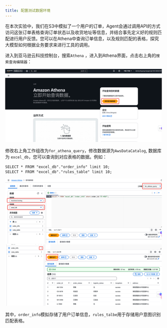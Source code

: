 ```yaml
---
title: 配置测试数据环境
---
```


在本次实验中，我们在S3中模拟了一个用户的订单，Agent会通过调用API的方式访问这张订单表格查询订单状态以及收货地址等信息，并结合事先定义好的规则匹配进行用户反馈。您可以在Athena中查询订单信息，以及规则匹配的表格，探究大模型如何根据业务要求来进行工具的调用。

进入到亚马逊云科技控制台，搜索`Athena` ，进入到Athena界面，点击右上角的`搜索查询编辑器`：

![](../images/图片18.png)

修改右上角工作组改为`for_athena_query`，修改数据源为`AwsDataCatalog`, 数据库为 `excel_db`，您可以查询到对应表格的数据。例如：

```
SELECT * FROM "excel_db"."order_info" limit 10;
SELECT * FROM "excel_db"."rules_table" limit 10;
```

![](../images/图片19.png)
![](../images/图片20.png)

其中，`order_info`模拟存储了用户订单信息，`rules_talbe`用于存储用户意图识别匹配表格。
